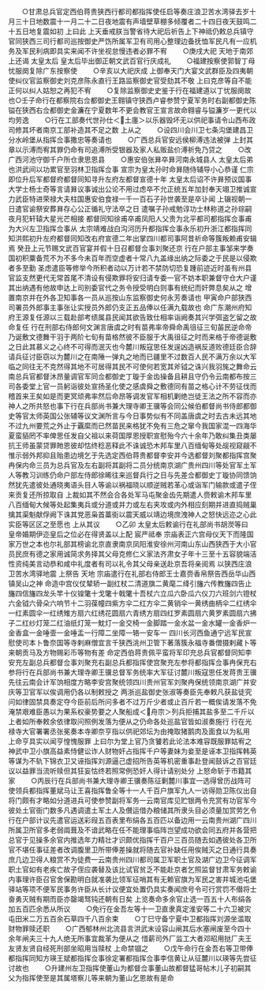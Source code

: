 <!-- { "loadSidebar": true } -->
　　○甘肃总兵官定西伯蒋贵狭西行都司都指挥使任启等奏庄浪卫苦水湾驿去岁十月三十日地数震十一月二十二日夜地震有声墙壁草棚多倾覆者二十四日夜天鼓鸣二十五日地复震如初  上曰此  上天垂戒朕当警省待大祀后祈告上下神祗仍敕总兵镇守官同狭西三司行都司巡按御史严饬所属军卫有司用心整理边备抚恤军民凡有一应机务及军民利病即具实来闻不许坐视怠慢违者必罪不宥
　　○庚戌大祀  天地于南郊  上还谒  太皇太后  皇太后毕出御正朝文武百官行庆成礼
　　○福建按察使郭智丁母忧服阕复除广东按察使
　　○辛亥以大祀庆成  上御奉天门大宴文武群臣及四夷朝使纠仪官监察御史刘克彦陈永直行王路监察御史官受劾其不敬  上曰克彦等自不能正何以纠人姑恕之再犯不宥
　　○复除监察御史史鉴于行在福建道以丁忧服阕故也○壬子命行在都察院右佥都御史王翱镇守狭西卢睿参赞宁夏军务时右副都御史陈镒在狭西右佥都御史金濂在宁夏数年不更会教官王宣言故命翱睿与镒濂岁一更代以均劳逸
　　○行在工部奏代世孙仕＜土廛＞以乐器毁坏无以供祀事请令山西布政司修其坏者南京工部补造其不足之数  上从之
　　○设四川会川卫七条沟堡建昌卫分水岭堡从指挥佥事撒忠等奏请也
　　○广西总兵官安远侯柳溥违法被弹  上封其章以示溥而宥其罪仍命有司追溥所受银器及家人私贩盐价溥祈免乃贷之
　　○改广西河池守御千户所仓隶思恩县
　　○惠安伯张昪卒昪河南永城县人  太皇太后弟也洪武间以功累官至羽林卫指挥佥事  宣宗为皇太孙时命昪随侍辅导小心恭谨  仁宗即位升后军都督府都督同知寻升左府左都督宣德十年  太皇太后诏不许昪预议国事大学士杨士奇等言请昪议事诚出公论不用过虑卒不允正统五年加封奉天翊卫推诚宣力武臣特进荣禄大夫柱国惠安伯食禄一千一百石子孙世袭至是卒讣闻  上辍视朝一日遣官谕祭安葬昪存心公正循礼守法卒之日  遣嘱子孙戒勉谆功士林称道之孙琮嗣  夜月犯轩辕大星光芒相接  都督同知徐甫卒甫凤阳人父贵为北平都司都指挥佥事甫为大兴左卫指挥佥事从  太宗靖难战白沟河历升都指挥佥事永乐初升浙江都指挥同知洪熙初升左府都督同知改右府宣德二年出掌四川都司事阿昔祈命等簇叛赖甫安辑焉  癸丑上元节赐文武百官宴并假十日召都督佥事刘聚还京  行在户部主事邹来学奏国初积粟备荒不为不多今未百年而空虚者十常八九盖缘出纳之际委之于民是以侵欺者多至勤  圣虑遣臣等修举今所积者动以万计若不禁防切恐复踵前迹近时虽有州县官监支然更代无常首尾不清设有侵欺罪将安归请专委一官不妨本职兼督守仓大户谨其出纳遇有他故申达上司别委官代之务令授受明白则事有统纪而奸弊息矣从之  增置南京并在外各卫知事各一员从巡按山东监察御史何永芳奏请也  甲寅命户部狭西司署员外郎事主事张让实授员外郎仍支正五品俸以任满九载故也  命广东潮州府知府王源复任源以三载赴部考绩属县民闻其欲告致仕相率诣阙奏其兴学弭盗乞留之故命复任  行在刑部右侍郎何文渊言唐虞之时有苗弗率帝舜命禹徂征三旬苖民逆命帝乃诞敷文德舞干羽于两阶七旬有苗格然彼不臣服于大禹徂征之时而来格于帝德诞敷之日此其慕义之心终不可得而泯灭也今麓川叛寇思任发逞凶造祸反道败德廷臣合辞请兵征讨臣窃以为麓川之在南陲一弹丸之地而已疆里不过数百人民不满万余以大军临之同往无不克然得其地不可居得其民不可使何若宽其斧钺之诛兴我羽旄之舞命云南总兵官都督沐昂量调官军同佥都御史丁璇于金齿操备且耕且守仍令云南都布按三司各委堂上官一员躬诣彼处宣扬圣化使之感虞舜之敷德同有苗之格心计不劳征伐而稽首来王矣如是而更冥顽弗率然后命昂等调发官军相机剿绝岂徒王法之所不容而亦神人之所共怒也事下行在兵部尚书兼大理寺卿王骥等会同公候伯都督尚书侍郎都御史等官太师英国公张辅等议文渊所言与今日事势似有不同盖唐虞之时去古未远其地不过九州要荒之外止于覊縻而已然苗民来格犹不免有三危之窜今我国家混一四海华夏蛮貊罔不率俾思任发自父祖以来荷国厚恩授职宣慰殆今六十余年乃敢纠集丑类屡抗王师虽蒙贷罪貤恩彼却怙终稔恶释此不诛诚恐木邦车里八百缅甸等处觇视窥觎不惟示弱外邦抑且贻患边境乞于先选定西伯蒋贵都督李安并今选都督刘聚都指挥宫聚冉保内命三员为总兵官及左右副将其副将二员分统南京湖广贵州四川等处官军土军人等教习训练仍命户部左侍郎徐晞往来巡督兵行之日与先差佥都御史丁璇协同馈饷然犹先遣彼处通晓夷语头目人等谕以祸福晓以顺逆贼若革心或诣军门输款或遣子侄来贡复还所掠取自  上裁如其不然会合各处军马屯聚金齿先期遣人赍敕谕木邦车里八百缅甸大候等处起集夷兵或分道或并力或左右夹攻或内外相应刻期并进直捣贼巢擒其渠魁献俘阙下诛其党恶枭首藁街以震天威以靖边境庶洩神人之怒快远迩之心此实臣等区区之至愿也  上从其议
　　○乙卯  太皇太后敕谕行在礼部尚书胡濙等曰  皇帝婚期伊迩皇后之位必在得贤盖以上配  宸严祗奉  宗庙表正六宫母仪天下而隆国家万世之本也尔礼部其榜谕北京直隶南京凤阳淮安徐州河南山东山西狭西于大小官员民庶有德之家用诚简求务择其父母克修仁义家法齐肃女子年十三至十五容貌端洁性资纯美言动恭和咸中礼度者有司以礼令其父母亲送赴京吾将亲阅焉  以狭西庄浪卫苦水湾驿地震  上祭告  天地  宗庙遣行在礼部右侍郎王士嘉赍香帛祭告西岳华山西镇吴山之神  命造中宫仪仗辇轿一副红杖二清道旗二黄麾二绛引旛六传教旛四告止旛四信旛四龙头竿十仪锽氅十戈氅十戟氅十吾杖六立瓜六卧瓜六仪刀六班剑六镫杖六金钺六骨朵六响节十二羽葆幢四紫方伞二红方伞二黄销伞一黄绣曲柄伞二红绣伞一红素圆伞一红绣雉方扇六红绣花圆扇六青绣方扇四红罗素圆扇六黄罗素圆扇六拂子二红纱灯笼二红油纸灯笼一魫灯一金交椅一金脚踏一金水盆一金水罐一金香炉一金香盒一金唾壸一金唾盂一行障二坐障一辂一安车一  四川长河西鱼通宁远军民宣慰使司本卜鲁奈国等寺剌麻僧宜言千狭西洮州卫管下著落簇永福寺番僧摄剌藏卜等来朝贡马及方物赐彩币等物有差  命定西伯蒋贵佩平蛮将军印充总兵官都督同知李安充左副总兵都督佥事刘聚充右副总兵都指挥使宫聚充左参将都指挥佥事冉保充右参将行在兵部尚书兼大理寺卿王骥总督军务统率大军征讨麓川叛寇思任发蒋贵王骥先往云南会计军饷相度方略李安宫聚统领四川贵州官军刘聚冉保统领南京湖广并安庆等卫官军以俟调用仍各以制敕授之  两浙巡盐御史张淑等奏臣先奉敕凡获盐徒究问如律固禁具奏定夺今臣前后所问多者不过万斤少者或止百斤若一概俟请发落不免淹禁艰难臣愚以为果系权豪势要之人聚船成＜舟宗＞列兵拒捕其盐多至二千斤以上者如所奉敕余依律取问照例发落为便从之仍命各处巡盐官皆如淑奏施行  行在光禄寺大官署署丞张冕奏本寺卿奈亨指以供祀郊坛为由掩取猪鹅肉及面食以为私用  上命亨具实以闻亨惶愧服罪  上曰尔为堂上官乃贪饕若此论法本难容既服罪姑宥之  神武中卫小旗高益素恃健讼诈人财物奸占指挥千户等妻妹为妾至是诬本卫指挥韩英等谋为不轨下锦衣卫又诬指挥刘源逼己虚招所告英等机密重事赴登闻鼓诉之百官廷议以益罪当流听赎但其狂妄怙终若照常例恐奸人得计请别处分  上怒命斩于市籍其家
　　○丙辰行在兵部尚书兼大理寺卿王骥奏陈征剿麓川事宜一选得曾历战阵可使领兵都指挥董斌马让王喜指挥鲁全等十一人千百户旗军九人一访得勋卫陈仪出自将门颇有才略如分道进兵可使参赞副将军务一云南官库见贮银两令充赏有功官军今彼处土官衙门数多凡遇调遣土军土人及儧运借办粮储其所隶头目必须量加赏劳乞令行在户部计议先遣官运送彩叚五百表里布绢各五百匹以备边用一云南贵州湖广四川所属卫所官多老弱阘葺及不谙武略在任不能理事临阵岂望成功欲会同五府并各营把总官于见操多余官内推选年力精壮才识颇优指挥千百户三百员随去如遇彼处各卫所官不堪任事征差者改调腹里卫所带俸差操就将随去官补缺任用俟贼灭之日通行具奏庶几边卫得人粮赏不为徒费一云南贵州四川都司属卫军职土官及湖广边卫今征调军职土官如有老疾亡故子侄应袭替及该比试官贫乏不能赴京者乞照监督甘肃军务敕谕内事理许臣召官舍保勘明白就准袭比领军征哨其有无赖官旗为军民之害并城池屯堡驿站等项不便军民事务许臣从长计议便宜处置仍具实奏闻庶号令可行赏罚不僣将士奋勇灭贼有期而臣亦罄竭驽钝还朝有日矣  上览奏命多余官止选一百五十人布绢各加五百匹余悉从所议
　　○免行在金吾左等十一卫直隶真定淮安等二十六卫被灾屯田米二万五百余石草四千八百余束
　　○丁巳守备宁夏中卫都指挥刘源坐滥取财物罪赎还职
　　○广西郁林州北流县言洪武末设容山闸其后水塞闸废至今四十余年闸夫三十九人绝无所事宜裁革为便从之  惜薪司外厂监工大者邓昭用挞厂夫王友贤友贤自经死刑部坐昭用当赎杖  上命禁锢之
　　○戊午命行在金吾右等卫带俸都指挥同知方瑛王斌都指挥佥事徐定署都指挥佥事李信黄让从征麓川以瑛等先尝征讨故也
　　○升建州左卫指挥使董山为都督佥事董山故都督猛哥帖木儿子初嗣其父为指挥使至是其属塔察儿等来朝为董山乞恩故有是命
